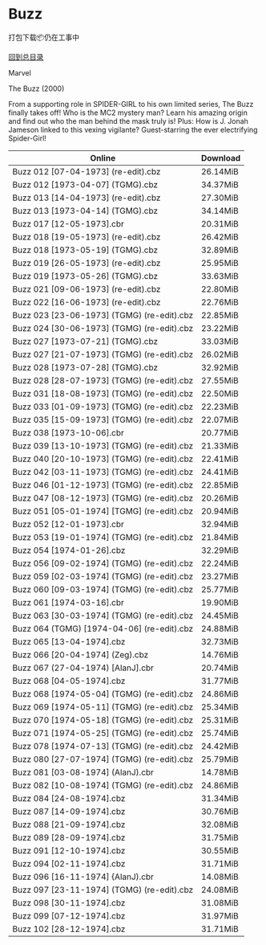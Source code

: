 # Buzz

打包下载📦仍在工事中

[回到总目录](/Catalogs.md)

Marvel

The Buzz (2000)

From a supporting role in SPIDER-GIRL to his own limited series, The Buzz finally takes off!  Who is the MC2 mystery man? Learn his amazing origin and find out who the man behind the mask truly is! Plus: How is J. Jonah Jameson linked to this vexing vigilante? Guest-starring the ever electrifying Spider-Girl!





Online | Download
--- | ---
Buzz 012 [07-04-1973] (re-edit).cbz | 26.14MiB
Buzz 012 [1973-04-07] (TGMG).cbz | 34.37MiB
Buzz 013 [14-04-1973] (re-edit).cbz | 27.30MiB
Buzz 013 [1973-04-14] (TGMG).cbz | 34.14MiB
Buzz 017 [12-05-1973].cbr | 20.31MiB
Buzz 018 [19-05-1973] (re-edit).cbz | 26.42MiB
Buzz 018 [1973-05-19] (TGMG).cbz | 32.89MiB
Buzz 019 [26-05-1973] (re-edit).cbz | 25.95MiB
Buzz 019 [1973-05-26] (TGMG).cbz | 33.63MiB
Buzz 021 [09-06-1973] (re-edit).cbz | 22.80MiB
Buzz 022 [16-06-1973] (re-edit).cbz | 22.76MiB
Buzz 023 [23-06-1973] (TGMG) (re-edit).cbz | 22.85MiB
Buzz 024 [30-06-1973] (TGMG) (re-edit).cbz | 23.22MiB
Buzz 027 [1973-07-21] (TGMG).cbz | 33.03MiB
Buzz 027 [21-07-1973] (TGMG) (re-edit).cbz | 26.02MiB
Buzz 028 [1973-07-28] (TGMG).cbz | 32.92MiB
Buzz 028 [28-07-1973] (TGMG) (re-edit).cbz | 27.55MiB
Buzz 031 [18-08-1973] (TGMG) (re-edit).cbz | 22.50MiB
Buzz 033 [01-09-1973] (TGMG) (re-edit).cbz | 22.23MiB
Buzz 035 [15-09-1973] (TGMG) (re-edit).cbz | 22.07MiB
Buzz 038 [1973-10-06].cbr | 20.77MiB
Buzz 039 [13-10-1973] (TGMG) (re-edit).cbz | 21.33MiB
Buzz 040 [20-10-1973] (TGMG) (re-edit).cbz | 22.41MiB
Buzz 042 [03-11-1973] (TGMG) (re-edit).cbz | 24.41MiB
Buzz 046 [01-12-1973] (TGMG) (re-edit).cbz | 22.85MiB
Buzz 047 [08-12-1973] (TGMG) (re-edit).cbz | 20.26MiB
Buzz 051 [05-01-1974] [TGMG] (re-edit).cbz | 20.94MiB
Buzz 052 [12-01-1973].cbr | 32.94MiB
Buzz 053 [19-01-1974] (TGMG) (re-edit).cbz | 21.84MiB
Buzz 054 [1974-01-26].cbz | 32.29MiB
Buzz 056 [09-02-1974] (TGMG) (re-edit).cbz | 22.24MiB
Buzz 059 [02-03-1974] (TGMG) (re-edit).cbz | 23.27MiB
Buzz 060 [09-03-1974] (TGMG) (re-edit).cbz | 25.77MiB
Buzz 061 [1974-03-16].cbr | 19.90MiB
Buzz 063 [30-03-1974] (TGMG) (re-edit).cbz | 24.45MiB
Buzz 064 (TGMG) [1974-04-06] (re-edit).cbz | 24.88MiB
Buzz 065 [13-04-1974].cbz | 32.73MiB
Buzz 066 [20-04-1974] (Zeg).cbz | 14.76MiB
Buzz 067 (27-04-1974) [AlanJ].cbr | 20.74MiB
Buzz 068 [04-05-1974].cbz | 31.77MiB
Buzz 068 [1974-05-04] (TGMG) (re-edit).cbz | 24.86MiB
Buzz 069 [1974-05-11] (TGMG) (re-edit).cbz | 25.34MiB
Buzz 070 [1974-05-18] (TGMG) (re-edit).cbz | 25.31MiB
Buzz 071 [1974-05-25] (TGMG) (re-edit).cbz | 25.74MiB
Buzz 078 [1974-07-13] (TGMG) (re-edit).cbz | 24.42MiB
Buzz 080 [27-07-1974] (TGMG) (re-edit).cbz | 25.79MiB
Buzz 081 [03-08-1974] (AlanJ).cbr | 14.78MiB
Buzz 082 [10-08-1974] (TGMG) (re-edit).cbz | 24.86MiB
Buzz 084 [24-08-1974].cbz | 31.34MiB
Buzz 087 [14-09-1974].cbz | 30.76MiB
Buzz 088 [21-09-1974].cbz | 32.08MiB
Buzz 089 [28-09-1974].cbz | 31.75MiB
Buzz 091 [12-10-1974].cbz | 30.55MiB
Buzz 094 [02-11-1974].cbz | 31.71MiB
Buzz 096 [16-11-1974] {AlanJ).cbr | 14.08MiB
Buzz 097 [23-11-1974] (TGMG) (re-edit).cbz | 24.08MiB
Buzz 098 [30-11-1974].cbz | 31.08MiB
Buzz 099 [07-12-1974].cbz | 31.97MiB
Buzz 102 [28-12-1974].cbz | 31.71MiB